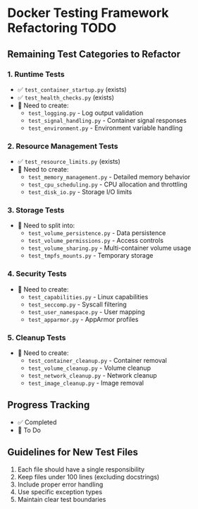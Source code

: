 # Docker Testing Framework Refactoring TODO

## Remaining Test Categories to Refactor

### 1. Runtime Tests

- ✅ `test_container_startup.py` (exists)
- ✅ `test_health_checks.py` (exists)
- 🔲 Need to create:
  - `test_logging.py` - Log output validation
  - `test_signal_handling.py` - Container signal responses
  - `test_environment.py` - Environment variable handling

### 2. Resource Management Tests

- ✅ `test_resource_limits.py` (exists)
- 🔲 Need to create:
  - `test_memory_management.py` - Detailed memory behavior
  - `test_cpu_scheduling.py` - CPU allocation and throttling
  - `test_disk_io.py` - Storage I/O limits

### 3. Storage Tests

- 🔲 Need to split into:
  - `test_volume_persistence.py` - Data persistence
  - `test_volume_permissions.py` - Access controls
  - `test_volume_sharing.py` - Multi-container volume usage
  - `test_tmpfs_mounts.py` - Temporary storage

### 4. Security Tests

- 🔲 Need to create:
  - `test_capabilities.py` - Linux capabilities
  - `test_seccomp.py` - Syscall filtering
  - `test_user_namespace.py` - User mapping
  - `test_apparmor.py` - AppArmor profiles

### 5. Cleanup Tests

- 🔲 Need to create:
  - `test_container_cleanup.py` - Container removal
  - `test_volume_cleanup.py` - Volume cleanup
  - `test_network_cleanup.py` - Network cleanup
  - `test_image_cleanup.py` - Image removal

## Progress Tracking

- ✅ Completed
- 🔲 To Do

## Guidelines for New Test Files

1. Each file should have a single responsibility
2. Keep files under 100 lines (excluding docstrings)
3. Include proper error handling
4. Use specific exception types
5. Maintain clear test boundaries
